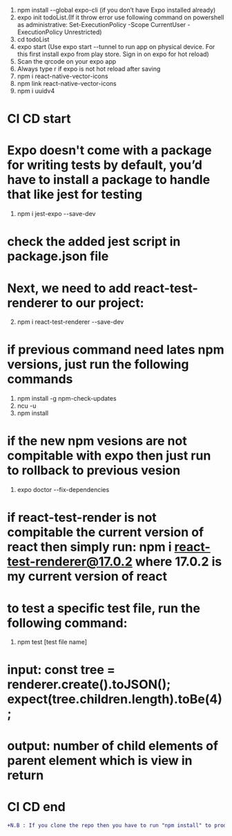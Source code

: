 1. npm install --global expo-cli (if you don’t have Expo installed already)
2. expo init todoList.(If it throw error use following command on powershell as administrative:  Set-ExecutionPolicy -Scope CurrentUser -ExecutionPolicy Unrestricted)
3. cd todoList
4. expo start (Use expo start --tunnel to run app on physical device. For this first install expo from play store. Sign in on expo for hot reload)
6. Scan the qrcode on your expo app
7. Always type r if expo is not hot reload after saving
8. npm i react-native-vector-icons
9. npm link react-native-vector-icons
10. npm i uuidv4

# CI CD start

# Expo doesn't come with a package for writing tests by default, you’d have to install a package to handle that like jest for testing
1. npm i jest-expo --save-dev 
# check the added jest script in package.json file

# Next, we need to add react-test-renderer to our project:
2. npm i react-test-renderer --save-dev 

# if previous command need lates npm versions, just run the following commands
1. npm install -g npm-check-updates
2. ncu -u
3. npm install

# if the new npm vesions are not compitable with expo then just run to rollback to previous vesion
1. expo doctor --fix-dependencies

# if react-test-render is not compitable the current version of react then simply run: npm i react-test-renderer@17.0.2 where 17.0.2 is my current version of react

# to test a specific test file, run the following command:
1. npm test [test file name]

# input:  const tree = renderer.create(<App />).toJSON(); expect(tree.children.length).toBe(4);
# output: number of child elements of parent element which is view in return 

# CI CD end

```diff
+N.B : If you clone the repo then you have to run "npm install" to produce the node_modules folder since it is in .gitignore
```